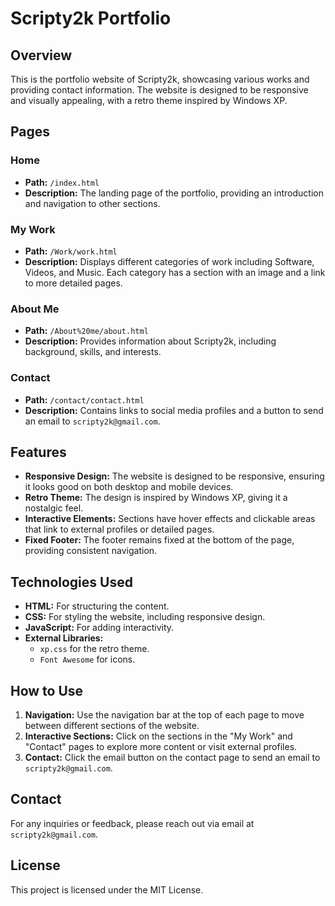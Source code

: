 # Scripty2k Portfolio

## Overview

This is the portfolio website of Scripty2k, showcasing various works and providing contact information. The website is designed to be responsive and visually appealing, with a retro theme inspired by Windows XP.

## Pages

### Home
- **Path:** `/index.html`
- **Description:** The landing page of the portfolio, providing an introduction and navigation to other sections.

### My Work
- **Path:** `/Work/work.html`
- **Description:** Displays different categories of work including Software, Videos, and Music. Each category has a section with an image and a link to more detailed pages.

### About Me
- **Path:** `/About%20me/about.html`
- **Description:** Provides information about Scripty2k, including background, skills, and interests.

### Contact
- **Path:** `/contact/contact.html`
- **Description:** Contains links to social media profiles and a button to send an email to `scripty2k@gmail.com`.

## Features

- **Responsive Design:** The website is designed to be responsive, ensuring it looks good on both desktop and mobile devices.
- **Retro Theme:** The design is inspired by Windows XP, giving it a nostalgic feel.
- **Interactive Elements:** Sections have hover effects and clickable areas that link to external profiles or detailed pages.
- **Fixed Footer:** The footer remains fixed at the bottom of the page, providing consistent navigation.

## Technologies Used

- **HTML:** For structuring the content.
- **CSS:** For styling the website, including responsive design.
- **JavaScript:** For adding interactivity.
- **External Libraries:** 
  - `xp.css` for the retro theme.
  - `Font Awesome` for icons.

## How to Use

1. **Navigation:** Use the navigation bar at the top of each page to move between different sections of the website.
2. **Interactive Sections:** Click on the sections in the "My Work" and "Contact" pages to explore more content or visit external profiles.
3. **Contact:** Click the email button on the contact page to send an email to `scripty2k@gmail.com`.

## Contact

For any inquiries or feedback, please reach out via email at `scripty2k@gmail.com`.

## License

This project is licensed under the MIT License.
